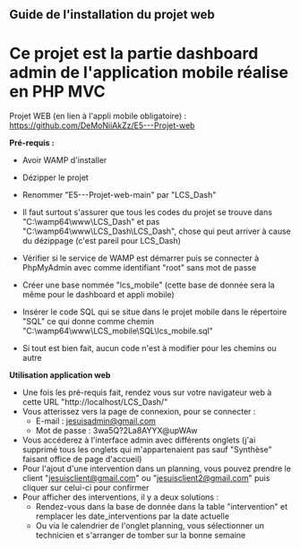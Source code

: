 ## Guide de l'installation du projet web 

# Ce projet est la partie dashboard admin de l'application mobile réalise en PHP MVC 

Projet WEB (en lien à l'appli mobile obligatoire) : https://github.com/DeMoNiiAkZz/E5---Projet-web

**Pré-requis :**

- Avoir WAMP d'installer 

- Dézipper le projet 

- Renommer "E5---Projet-web-main" par "LCS_Dash"

- Il faut surtout s'assurer que tous les codes du projet se trouve dans "C:\wamp64\www\LCS_Dash" et pas "C:\wamp64\www\LCS_Dash\LCS_Dash", chose qui peut arriver à cause du dézippage (c'est pareil pour LCS_Dash)	

- Vérifier si le service de WAMP est démarrer puis se connecter à PhpMyAdmin avec comme identifiant "root" sans mot de passe

- Créer une base nommée "lcs_mobile" (cette base de donnée sera la même pour le dashboard et appli mobile)

- Insérer le code SQL qui se situe dans le projet mobile dans le répertoire "SQL" ce qui donne comme chemin "C:\wamp64\www\LCS_mobile\SQL\lcs_mobile.sql"

- Si tout est bien fait, aucun code n'est à modifier pour les chemins ou autre


**Utilisation application web**
- Une fois les pré-requis fait, rendez vous sur votre navigateur web à cette URL "http://localhost/LCS_Dash/"
- Vous atterissez vers la page de connexion, pour se connecter :
  - E-mail : jesuisadmin@gmail.com
  - Mot de passe : 3wa5Q?2La8AYYX@upWAw
- Vous accéderez à l'interface admin avec différents onglets (j'ai supprimé tous les onglets qui m'appartenaient pas sauf "Synthèse" faisant office de page d'accueil)
- Pour l'ajout d'une intervention dans un planning, vous pouvez prendre le client "jesuisclient@gmail.com" ou "jesuisclient2@gmail.com" puis cliquer sur celui-ci pour confirmer
- Pour afficher des interventions, il y a deux solutions :
  - Rendez-vous dans la base de donnée dans la table "intervention" et remplacer les date_interventions par la date actuelle
  - Ou via le calendrier de l'onglet planning, vous sélectionner un technicien et s'arranger de tomber sur la bonne semaine

